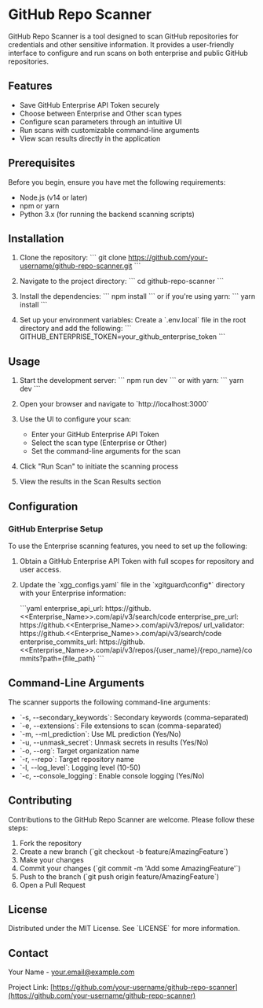 # GitHub Repo Scanner

GitHub Repo Scanner is a tool designed to scan GitHub repositories for credentials and other sensitive information. It provides a user-friendly interface to configure and run scans on both enterprise and public GitHub repositories.

## Features

- Save GitHub Enterprise API Token securely
- Choose between Enterprise and Other scan types
- Configure scan parameters through an intuitive UI
- Run scans with customizable command-line arguments
- View scan results directly in the application

## Prerequisites

Before you begin, ensure you have met the following requirements:

- Node.js (v14 or later)
- npm or yarn
- Python 3.x (for running the backend scanning scripts)

## Installation

1. Clone the repository:
   \`\`\`
   git clone https://github.com/your-username/github-repo-scanner.git
   \`\`\`

2. Navigate to the project directory:
   \`\`\`
   cd github-repo-scanner
   \`\`\`

3. Install the dependencies:
   \`\`\`
   npm install
   \`\`\`
   or if you're using yarn:
   \`\`\`
   yarn install
   \`\`\`

4. Set up your environment variables:
   Create a \`.env.local\` file in the root directory and add the following:
   \`\`\`
   GITHUB_ENTERPRISE_TOKEN=your_github_enterprise_token
   \`\`\`

## Usage

1. Start the development server:
   \`\`\`
   npm run dev
   \`\`\`
   or with yarn:
   \`\`\`
   yarn dev
   \`\`\`

2. Open your browser and navigate to \`http://localhost:3000\`

3. Use the UI to configure your scan:
   - Enter your GitHub Enterprise API Token
   - Select the scan type (Enterprise or Other)
   - Set the command-line arguments for the scan

4. Click "Run Scan" to initiate the scanning process

5. View the results in the Scan Results section

## Configuration

### GitHub Enterprise Setup

To use the Enterprise scanning features, you need to set up the following:

1. Obtain a GitHub Enterprise API Token with full scopes for repository and user access.
2. Update the \`xgg_configs.yaml\` file in the \`xgitguard\config\*\` directory with your Enterprise information:

   \`\`\`yaml
   enterprise_api_url: https://github.<<Enterprise_Name>>.com/api/v3/search/code
   enterprise_pre_url: https://github.<<Enterprise_Name>>.com/api/v3/repos/
   url_validator: https://github.<<Enterprise_Name>>.com/api/v3/search/code
   enterprise_commits_url: https://github.<<Enterprise_Name>>.com/api/v3/repos/{user_name}/{repo_name}/commits?path={file_path}
   \`\`\`

## Command-Line Arguments

The scanner supports the following command-line arguments:

- \`-s, --secondary_keywords\`: Secondary keywords (comma-separated)
- \`-e, --extensions\`: File extensions to scan (comma-separated)
- \`-m, --ml_prediction\`: Use ML prediction (Yes/No)
- \`-u, --unmask_secret\`: Unmask secrets in results (Yes/No)
- \`-o, --org\`: Target organization name
- \`-r, --repo\`: Target repository name
- \`-l, --log_level\`: Logging level (10-50)
- \`-c, --console_logging\`: Enable console logging (Yes/No)

## Contributing

Contributions to the GitHub Repo Scanner are welcome. Please follow these steps:

1. Fork the repository
2. Create a new branch (\`git checkout -b feature/AmazingFeature\`)
3. Make your changes
4. Commit your changes (\`git commit -m 'Add some AmazingFeature'\`)
5. Push to the branch (\`git push origin feature/AmazingFeature\`)
6. Open a Pull Request

## License

Distributed under the MIT License. See \`LICENSE\` for more information.

## Contact

Your Name - your.email@example.com

Project Link: [https://github.com/your-username/github-repo-scanner](https://github.com/your-username/github-repo-scanner)

